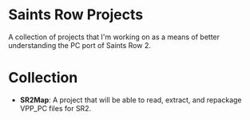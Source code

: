 # Saints Row Projects

A collection of projects that I'm working on as a means of better understanding the PC port of Saints Row 2.

# Collection

- **SR2Map**: A project that will be able to read, extract, and repackage VPP_PC files for SR2.
